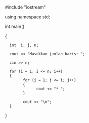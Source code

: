  #include  "iostream"
  
using namespace std;
  
int main()
  
{

      int  i, j, n;
      
      cout << "Masukkan jumlah baris: ";
      
      cin >> n;
      
      for (i = 1; i <= n; i++)
      {
            for (j = 1; j <= i; j++)
            {
                  cout << "* ";
            }
            
            cout << "\n";
      }
     
  }
